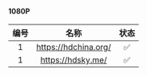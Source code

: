 #### 1080P


|编号|名称|状态|
|:----:|:----:  | :----:  |
|1| https://hdchina.org/ | :white_check_mark: |
|1| https://hdsky.me/ |:white_check_mark:|


